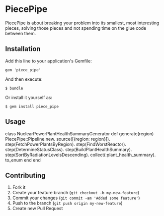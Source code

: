 # PiecePipe

PiecePipe is about breaking your problem into its smallest, most interesting pieces, solving those pieces and not spending time on the glue code between them.

## Installation

Add this line to your application's Gemfile:

    gem 'piece_pipe'

And then execute:

    $ bundle

Or install it yourself as:

    $ gem install piece_pipe

## Usage

class NuclearPowerPlantHealthSummaryGenerator
  def generate(region)
    PiecePipe::Pipeline.new.
      source([{region: region}]).
      step(FetchPowerPlantsByRegion).
      step(FindWorstReactor).
      step(DetermineStatusClass).
      step(BuildPlantHealthSummary).
      step(SortByRadiationLevelsDescending).
      collect(:plant_health_summary).
      to_enum
  end
end


## Contributing

1. Fork it
2. Create your feature branch (`git checkout -b my-new-feature`)
3. Commit your changes (`git commit -am 'Added some feature'`)
4. Push to the branch (`git push origin my-new-feature`)
5. Create new Pull Request
